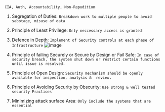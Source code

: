 `CIA, Auth, Accountability, Non-Repudition`

1. Segregation of Duties: `Breakdown work to multiple people to avoid sabotage, misuse of data`

2. Principle of Least Privilege: `Only neccessary access is granted`

3. Defence in Depth: `Implement of Security controls at each phase of Infrastructure`
![image](https://github.com/IOxCyber/CyberEssentials/assets/40174034/78f988b3-349d-4286-a197-c70fb7f286bb)

4. Principle of failing Securely or Secure by Design or Fail Safe: 
`In case of security breach, the system shut down or restrict certain functions until issue is resolved.`

5. Principle of Open Design: `Security mechanism should be openly available for inspection, analysis &  review.`

6. Principle of Avoiding Security by Obscurity: `Use strong & well tested security Practices`

7. Minimizing attack surface Area: `Only include the systems that are essential`
